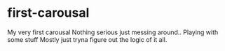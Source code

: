 # first-carousal
My very first carousal
Nothing serious just messing around.. Playing with some stuff
Mostly just tryna figure out the logic of it all.